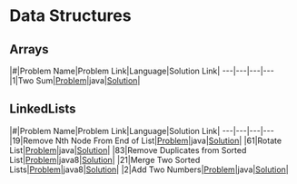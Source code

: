 # Data Structures

## Arrays

|#|Problem Name|Problem Link|Language|Solution Link|
---|---|---|---
|1|Two Sum|[Problem](https://leetcode.com/problems/two-sum/)|java|[Solution](./Arrays/TwoSum.java)|


## LinkedLists

|#|Problem Name|Problem Link|Language|Solution Link|
---|---|---|---
|19|Remove Nth Node From End of List|[Problem](https://leetcode.com/problems/remove-nth-node-from-end-of-list/)|java|[Solution](./RemoveNthNodeFromEndofList.java)|
|61|Rotate List|[Problem](https://leetcode.com/problems/rotate-list/)|java|[Solution](./RotateList.java)|
|83|Remove Duplicates from Sorted List|[Problem](https://leetcode.com/problems/remove-duplicates-from-sorted-list/)|java8|[Solution](./RemoveDuplicatesfromSortedList.java)|
|21|Merge Two Sorted Lists|[Problem](https://leetcode.com/problems/merge-two-sorted-lists/)|java8|[Solution](./MergeTwoSortedLists.java)|
|2|Add Two Numbers|[Problem](https://leetcode.com/problems/add-two-numbers/)|java|[Solution](./MergeTwoSortedLists.java)|